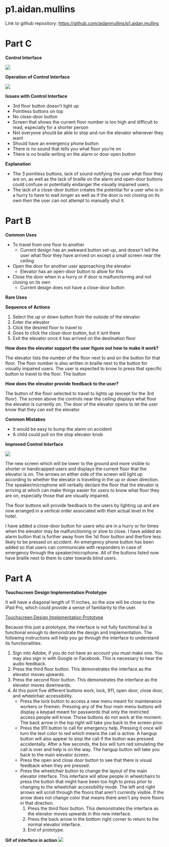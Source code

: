 # p1.aidan.mullins

Link to github repository: https://github.com/aidanmullins/p1.aidan.mullins

# Part C
**Control Interface**

![](realInterface.png)

**Operation of Control Interface**

![](p1.aidanmullins.gif)

**Issues with Control Interface**

-	3rd floor button doesn’t light up 
-	Pointless buttons on top 
-	No close-door button
-	Screen that shows the current floor number is too high and difficult to read, especially for a shorter person
-	Not everyone should be able to stop and run the elevator whenever they want
-	Should have an emergency phone button
-	There is no sound that tells you what floor you’re on
-	There is no braille writing on the alarm or door open button


**Explanation**

-	The 3 pointless buttons, lack of sound notifying the user what floor they are on, as well as the lack of braille on the alarm and open-door buttons could confuse or potentially endanger the visually impaired users. 
-	The lack of a close-door button creates the potential for a user who is in a hurry to have to wait longer as well as if the door is not closing on its own then the user can not attempt to manually shut it.



# Part B
**Common Uses**

- To travel from one floor to another 
    - Current design has an awkward button set-up, and doesn't tell the user what floor they have arrived on except a small screen near the ceiling
- Open the door for another user approaching the elevator
    - Elevator has an open-door button to allow for this
- Close the door when in a hurry or if door is malfunctioning and not closing on its own 
    - Current design does not have a close-door button

**Rare Uses**


**Sequence of Actions**

1. Select the up or down button from the outside of the elevator
2. Enter the elevator
3. Click the desired floor to travel to
4. Goes to click the close-door button, but it isnt there
5. Exit the elevator once it has arrived on the destination floor

**How does the elevator support the user figure out how to make it work?**

The elevator lists the number of the floor next to and on the button for that floor. The floor number is also written in braille next to the button for visually impaired users. The user is expected to know to press that specific button to travel to the floor. The button

**How does the elevator provide feedback to the user?**

The button of the floor selected to travel to lights up (except for the 3rd floor). The screen above the controls near the ceiling displays what floor the elevator is currently on. The door of the elevator opens to let the user know that they can exit the elevator.

**Common Mistakes**

- It would be easy to bump the alarm on accident
- A child could pull on the stop elevator knob

**Improved Control Interface**

![](p1.aidan.mullins.png)

The new screen which will be lower to the ground and more visible to shorter or handicapped users and displays the current floor that the elevator is on. The arrows on either side of the screen will light up according to whether the elevator is travelling in the up or down direction. The speaker/microphone will verbally declare the floor that the elevator is arriving at which can make things easier for users to know what floor they are on, especially those that are visually impaired.

The floor buttons will provide feedback to the users by lighting up and are now arranged in a vertical order associated with their actual level in the hotel. 

I have added a close-door button for users who are in a hurry or for times when the elevator may be malfunctioning or slow to close. I have added an alarm button that is further away from the 1st floor button and therfore less likely to be pressed on accident. An emergency phone button has been added so that users can communicate with responders in case of emergency through the speaker/microphone. All of the buttons listed now have braille next to them to cater towards blind users.


# Part A
**Touchscreen Design Implementation Prototype**

It will have a diagonal length of 11 inches, so the size will be close to the iPad Pro,
which could provide a sense of familiarity to the user.

[Touchscreen Design Implementation Prototype](https://xd.adobe.com/view/924456c4-cbc2-4919-4263-eaa7eccc3970-e475/?hints=off)

Because this just a prototype, the interface is not fully functional but is functional enough
to demonstrate the design and implementation. The following instructions will help you go
through the interface to understand its functionalities.

1. Sign into Adobe, if you do not have an account you must make one. You may also sign
   in with Google or Facebook. This is necessary to hear the audio feedback.
2. Press the third floor button. This demonstrates the interface as the elevator moves
   upwards.
3. Press the second floor button. This demonstrates the interface as the elevator moves
   downwards.
4. At this point five different buttons work, lock, 911, open door, close door, and
   wheelchair accessibility.
   - Press the lock button to access a new menu meant for maintenance workers or firemen.
     Pressing any of the four main menu buttons will display a keypad meant for passwords that
     only the restricted access people will know. Those buttons do not work at the moment.
     The back arrow in the top right will take you back to the screen prior.
   - Press the 911 button to call for emergency help. Pressing it once will turn the text color
     to red which means the call is active. A hangup button will also appear to stop the call
     if the button was pressed accidentally. After a few seconds, the box will turn red
     simulating the call is over and help is on the way. The hangup button will take you back
     to the main elevator screen.
   - Press the open and close door button to see that there is visual feedback when they are
     pressed.
   - Press the wheelchair button to change the layout of the main elevator interface. This
     interface will allow people in wheelchairs to press the button that might have been
     too high to press prior to changing to the wheelchair accessibility mode. The left and right
     arrows will scroll through the floors that aren't currently visible. If the arrow does not
     change color that means there aren't any more floors in that direction.
     1. Press the third floor button. This demonstrates the interface as the elevator moves
        upwards in this new interface.
     2. Press the back arrow in the bottom right corner to return to the normal elevator interface.
     3. End of prototype.

**Gif of interface in action**
![](hw1.Yoang.gif)
